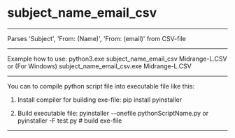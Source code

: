 # subject_name_email_csv
*********************************************************************
   Parses 'Subject', 'From: (Name)', 'From: (email)' from CSV-file
*********************************************************************
Example how to use:
  python3.exe subject_name_email_csv Midrange-L.CSV
    or
  (For Windows)
  subject_name_email_csv.exe Midrange-L.CSV

*********************************************************************
You can to compile python script file into executable file like this:

1) Install compiler for building exe-file:
    pip install pyinstaller  

2) Build executable file: 
    pyinstaller --onefile pythonScriptName.py
     or
    pyinstaller -F test.py  # build exe-file
*********************************************************************
